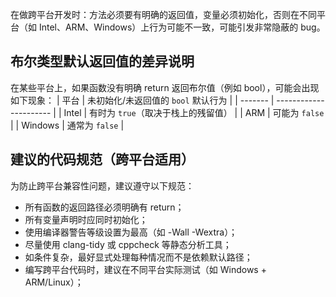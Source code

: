 在做跨平台开发时：方法必须要有明确的返回值，变量必须初始化，否则在不同平台（如 Intel、ARM、Windows）上行为可能不一致，可能引发非常隐蔽的 bug。

## 布尔类型默认返回值的差异说明
在某些平台上，如果函数没有明确 return 返回布尔值（例如 bool），可能会出现如下现象：
| 平台      | 未初始化/未返回值的 `bool` 默认行为 |
| ------- | ---------------------- |
| Intel   | 有时为 `true`（取决于栈上的残留值）  |
| ARM     | 可能为 `false`            |
| Windows | 通常为 `false`            |

## 建议的代码规范（跨平台适用）
为防止跨平台兼容性问题，建议遵守以下规范：
- 所有函数的返回路径必须明确有 return；
- 所有变量声明时应同时初始化；
- 使用编译器警告等级设置为最高（如 -Wall -Wextra）；
- 尽量使用 clang-tidy 或 cppcheck 等静态分析工具；
- 如条件复杂，最好显式处理每种情况而不是依赖默认路径；
- 编写跨平台代码时，建议在不同平台实际测试（如 Windows + ARM/Linux）；